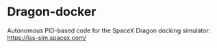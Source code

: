 # Dragon-docker
Autonomous PID-based code for the SpaceX Dragon docking simulator: https://iss-sim.spacex.com/
